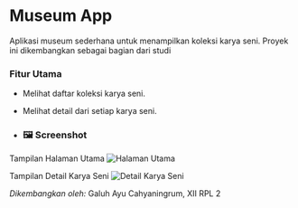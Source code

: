 # Museum App

Aplikasi museum sederhana untuk menampilkan koleksi karya seni. Proyek ini dikembangkan sebagai bagian dari studi

### Fitur Utama
* Melihat daftar koleksi karya seni.
* Melihat detail dari setiap karya seni.

* ### 🖼️ Screenshot

Tampilan Halaman Utama
![Halaman Utama](https://github.com/onlyayuu/museum_app/blob/main/assets/screenshots/lamanutama.png)

Tampilan Detail Karya Seni
![Detail Karya Seni](https://github.com/onlyayuu/museum_app/blob/main/assets/screenshots/detil.png)

*Dikembangkan oleh:*
Galuh Ayu Cahyaningrum, XII RPL 2
